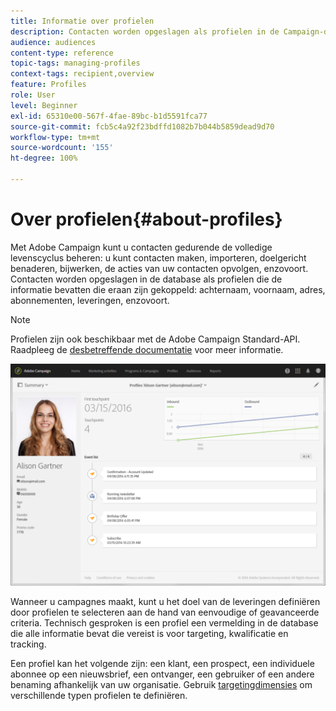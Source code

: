 ```yaml
---
title: Informatie over profielen
description: Contacten worden opgeslagen als profielen in de Campaign-database en tijdens hun volledige levenscyclus bijgewerkt.
audience: audiences
content-type: reference
topic-tags: managing-profiles
context-tags: recipient,overview
feature: Profiles
role: User
level: Beginner
exl-id: 65310e00-567f-4fae-89bc-b1d5591fca77
source-git-commit: fcb5c4a92f23bdffd1082b7b044b5859dead9d70
workflow-type: tm+mt
source-wordcount: '155'
ht-degree: 100%

---
```


# Over profielen{#about-profiles}

Met Adobe Campaign kunt u contacten gedurende de volledige levenscyclus beheren: u kunt contacten maken, importeren, doelgericht benaderen, bijwerken, de acties van uw contacten opvolgen, enzovoort. Contacten worden opgeslagen in de database als profielen die de informatie bevatten die eraan zijn gekoppeld: achternaam, voornaam, adres, abonnementen, leveringen, enzovoort.

>[!NOTE]
>
>Profielen zijn ook beschikbaar met de Adobe Campaign Standard-API. Raadpleeg de [desbetreffende documentatie](../../api/using/retrieving-profiles.md) voor meer informatie.

![](assets/marketing_history.png)

Wanneer u campagnes maakt, kunt u het doel van de leveringen definiëren door profielen te selecteren aan de hand van eenvoudige of geavanceerde criteria. Technisch gesproken is een profiel een vermelding in de database die alle informatie bevat die vereist is voor targeting, kwalificatie en tracking.

Een profiel kan het volgende zijn: een klant, een prospect, een individuele abonnee op een nieuwsbrief, een ontvanger, een gebruiker of een andere benaming afhankelijk van uw organisatie. Gebruik [targetingdimensies](../../automating/using/query.md#targeting-dimensions-and-resources) om verschillende typen profielen te definiëren.
